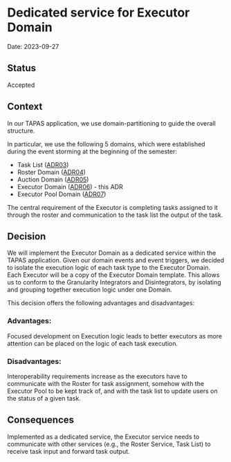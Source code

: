 # Dedicated service for Executor Domain

Date: 2023-09-27

## Status

Accepted

## Context

In our TAPAS application, we use domain-partitioning to guide the overall structure. 

In particular, we use the following 5 domains, which were established during the event storming at the beginning of the semester: 

- Task List ([ADR03](0003-dedicated-service-for-task-list-domain.md)) 
- Roster Domain ([ADR04](0004-dedicated-service-for-roster-domain.md))
- Auction Domain ([ADR05](0005-dedicated-service-for-auction-domain.md))
- Executor Domain ([ADR06](0006-dedicated-service-for-executor-domain.md)) - this ADR
- Executor Pool Domain ([ADR07](0007-dedicated-service-for-executor-pool-domain.md))

The central requirement of the Executor is completing tasks assigned to it through the roster and communication to the task list the output of the task. 

## Decision

We will implement the Executor Domain as a dedicated service within the TAPAS application. Given our domain events and event triggers, we decided to isolate the execution logic of each task type to the Executor Domain. Each Executor will be a copy of the Executor Domain template. This allows us to conform to the Granularity Integrators and Disintegrators, by isolating and grouping together execution logic under one Domain.

This decision offers the following advantages and disadvantages:

### Advantages:

Focused development on Execution logic leads to better executors as more attention can be placed on the logic of each task execution. 

### Disadvantages:

Interoperability requirements increase as the executors have to communicate with the Roster for task assignment, somehow with the Executor Pool to be kept track of, and with the task list to update users on the status of a given task.

## Consequences

Implemented as a dedicated service, the Executor service needs to communicate with other services (e.g., the Roster Service, Task List) to receive task input and forward task output. 
